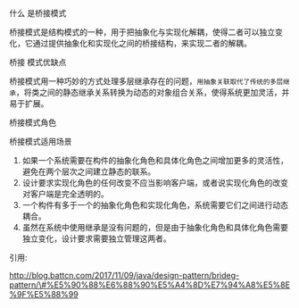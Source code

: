 什么 是桥接模式

桥接模式是结构模式的一种，用于把抽象化与实现化解耦，使得二者可以独立变化，它通过提供抽象化和实现化之间的桥接结构，来实现二者的解耦。

桥接 模式优缺点

桥接模式用一种巧妙的方式处理多层继承存在的问题，`用抽象关联取代了传统的多层继承`，将类之间的静态继承关系转换为动态的对象组合关系，使得系统更加灵活，并易于扩展。

桥接模式角色

桥接模式适用场景

1. 如果一个系统需要在构件的抽象化角色和具体化角色之间增加更多的灵活性，避免在两个层次之间建立静态的联系。
2. 设计要求实现化角色的任何改变不应当影响客户端，或者说实现化角色的改变对客户端是完全透明的。
3. 一个构件有多于一个的抽象化角色和实现化角色，系统需要它们之间进行动态耦合。
4. 虽然在系统中使用继承是没有问题的，但是由于抽象化角色和具体化角色需要独立变化，设计要求需要独立管理这两者。





引用:

http://blog.battcn.com/2017/11/09/java/design-pattern/brideg-pattern/\#%E5%90%88%E6%88%90%E5%A4%8D%E7%94%A8%E5%8E%9F%E5%88%99



